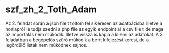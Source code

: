 # szf_zh_2_Toth_Adam
Az 2. feladat során a json file t töltöm fel sikeresen az adatbázisba illetve a honlapról le tudja szedni a php file az egyik endpoint al a csv file t de maga az importálás nem működik. Illetve vissza is kapja a kliens az adatokat.
A 3. feladatban a begépelős szűrő működik a beirt kifejezést keresi, de a legördülő listák nem működnek sajnos.

